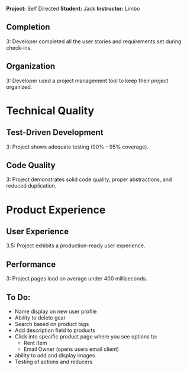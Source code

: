 **Project:** Self Directed
**Student:** Jack
**Instructor:** Limbo

## Completion

3: Developer completed all the user stories and requirements set during check-ins.

## Organization

3: Developer used a project management tool to keep their project organized.

# Technical Quality

## Test-Driven Development

3: Project shows adequate testing (90% - 95% coverage).

## Code Quality

3: Project demonstrates solid code quality, proper abstractions, and reduced duplication.

# Product Experience

## User Experience

3.5: Project exhibits a production-ready user experience.

## Performance

3: Project pages load on average under 400 milliseconds.

## To Do:

* Name display on new user profile
* Ability to delete gear
* Search based on product tags
* Add description field to products
* Click into specific product page where you see options to:
  * Rent Item
  * Email Owner (opens users email client)
* ability to add and display images
* Testing of actions and reducers
